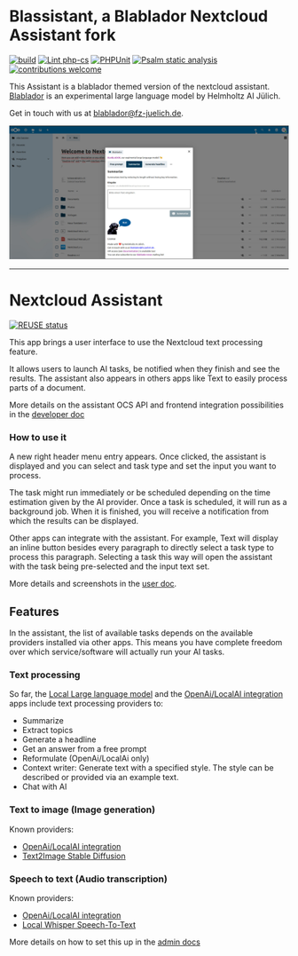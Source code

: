 <!--
  - SPDX-FileCopyrightText: 2023 Nextcloud GmbH and Nextcloud contributors
  - SPDX-License-Identifier: AGPL-3.0-or-later
-->
# Blassistant, a Blablador Nextcloud Assistant fork
[![build](https://github.com/EUDAT-B2DROP/assistant/actions/workflows/build-fork.yml/badge.svg?branch=main)](https://github.com/EUDAT-B2DROP/assistant/actions/workflows/build-fork.yml)
[![Lint php-cs](https://github.com/EUDAT-B2DROP/assistant/actions/workflows/lint-php-cs.yml/badge.svg)](https://github.com/EUDAT-B2DROP/assistant/actions/workflows/lint-php-cs.yml)
[![PHPUnit](https://github.com/EUDAT-B2DROP/assistant/actions/workflows/phpunit.yml/badge.svg)](https://github.com/EUDAT-B2DROP/assistant/actions/workflows/phpunit.yml)
[![Psalm static analysis](https://github.com/EUDAT-B2DROP/assistant/actions/workflows/psalm.yml/badge.svg)](https://github.com/EUDAT-B2DROP/assistant/actions/workflows/psalm.yml)
[![contributions welcome](https://img.shields.io/badge/contributions-welcome-brightgreen.svg?style=flat)](https://github.com/EUDAT-B2DROP/assistant/issues)

This Assistant is a blablador themed version of the nextcloud assistant.
[Blablador](https://helmholtz-blablador.fz-juelich.de/) is an experimental large language model by Helmholtz AI Jülich.

Get in touch with us at [blablador@fz-juelich.de](mailto:blablador@fz-juelich.de.).

![screenshot](img/screenshot-fork1.jpg)

---

# Nextcloud Assistant

[![REUSE status](https://api.reuse.software/badge/github.com/nextcloud/assistant)](https://api.reuse.software/info/github.com/nextcloud/assistant)

This app brings a user interface to use the Nextcloud text processing feature.

It allows users to launch AI tasks, be notified when they finish and see the results.
The assistant also appears in others apps like Text to easily process parts of a document.

More details on the assistant OCS API and frontend integration possibilities in the
[developer doc](https://github.com/nextcloud/assistant/raw/main/docs/developer)

### How to use it

A new right header menu entry appears. Once clicked, the assistant is displayed and you can select and task type and
set the input you want to process.

The task might run immediately or be scheduled depending on the time estimation given by the AI provider.
Once a task is scheduled, it will run as a background job. When it is finished, you will receive a notification
from which the results can be displayed.

Other apps can integrate with the assistant. For example, Text will display an inline button besides every paragraph
to directly select a task type to process this paragraph. Selecting a task this way will open the assistant with the task
being pre-selected and the input text set.

More details and screenshots in the [user doc](https://github.com/nextcloud/assistant/raw/main/docs/user).

## Features

In the assistant, the list of available tasks depends on the available providers installed via other apps.
This means you have complete freedom over which service/software will actually run your AI tasks.

### Text processing

So far, the [Local Large language model](https://github.com/nextcloud/llm2#readme)
and the [OpenAi/LocalAI integration](https://apps.nextcloud.com/apps/integration_openai) apps
include text processing providers to:
* Summarize
* Extract topics
* Generate a headline
* Get an answer from a free prompt
* Reformulate (OpenAi/LocalAi only)
* Context writer: Generate text with a specified style. The style can be described or provided via an example text.
* Chat with AI

### Text to image (Image generation)

Known providers:
* [OpenAi/LocalAI integration](https://apps.nextcloud.com/apps/integration_openai)
* [Text2Image Stable Diffusion](https://apps.nextcloud.com/apps/text2image_stablediffusion)

### Speech to text (Audio transcription)

Known providers:
* [OpenAi/LocalAI integration](https://apps.nextcloud.com/apps/integration_openai)
* [Local Whisper Speech-To-Text](https://apps.nextcloud.com/apps/stt_whisper)

More details on how to set this up in the [admin docs](https://docs.nextcloud.com/server/latest/admin_manual/ai/index.html)
